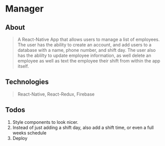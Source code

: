 # Manager

## About

> A React-Native App that allows users to manage a list of employees. The user has the ability to create an account, and add users to a database with a name, phone number, and shift day. The user also has the ablilty to update employee information, as well delete an employee as well as text the employee their shift from within the app itself.

## Technologies

> React-Native, React-Redux, Firebase

## Todos

1. Style components to look nicer.
2. Instead of just adding a shift day, also add a shift time, or even a full weeks schedule
3. Deploy
